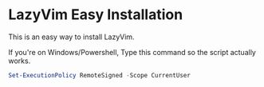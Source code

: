 # LazyVim Easy Installation

This is an easy way to install LazyVim.

If you're on Windows/Powershell, Type this command so the script actually works.
```ps1
Set-ExecutionPolicy RemoteSigned -Scope CurrentUser
```
